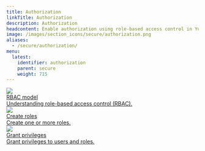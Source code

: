 ```yaml
---
title: Authorization
linkTitle: Authorization
description: Authorization
headcontent: Enable authorization using role-based access control in YugabyteDB.
image: /images/section_icons/secure/authorization.png
aliases:
  - /secure/authorization/
menu:
  latest:
    identifier: authorization
    parent: secure
    weight: 715
---
```


<div class="row">
  <div class="col-12 col-md-6 col-lg-12 col-xl-6">
    <a class="section-link icon-offset" href="rbac-model/">
      <div class="head">
        <img class="icon" src="/images/section_icons/secure/rbac-model.png" aria-hidden="true" />
        <div class="title">RBAC model</div>
      </div>
      <div class="body">
          Understanding role-based access control (RBAC).
      </div>
    </a>
  </div>
  <div class="col-12 col-md-6 col-lg-12 col-xl-6">
    <a class="section-link icon-offset" href="create-roles/">
      <div class="head">
        <img class="icon" src="/images/section_icons/secure/create-roles.png" aria-hidden="true" />
        <div class="title">Create roles</div>
      </div>
      <div class="body">
          Create one or more roles.
      </div>
    </a>
  </div>
  <div class="col-12 col-md-6 col-lg-12 col-xl-6">
    <a class="section-link icon-offset" href="grant-permissions/">
      <div class="head">
        <img class="icon" src="/images/section_icons/secure/grant-permissions.png" aria-hidden="true" />
        <div class="title">Grant privileges</div>
      </div>
      <div class="body">
          Grant privileges to users and roles.
      </div>
    </a>
  </div>
</div>
